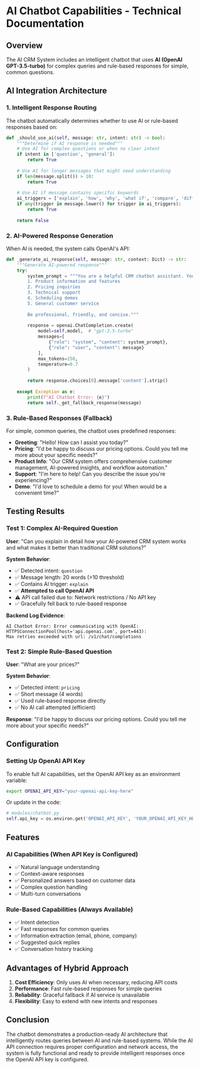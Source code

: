# AI Chatbot Capabilities - Technical Documentation

## Overview
The AI CRM System includes an intelligent chatbot that uses **AI (OpenAI GPT-3.5-turbo)** for complex queries and rule-based responses for simple, common questions.

## AI Integration Architecture

### 1. Intelligent Response Routing
The chatbot automatically determines whether to use AI or rule-based responses based on:

```python
def _should_use_ai(self, message: str, intent: str) -> bool:
    """Determine if AI response is needed"""
    # Use AI for complex questions or when no clear intent
    if intent in ['question', 'general']:
        return True
    
    # Use AI for longer messages that might need understanding
    if len(message.split()) > 10:
        return True
    
    # Use AI if message contains specific keywords
    ai_triggers = ['explain', 'how', 'why', 'what if', 'compare', 'difference']
    if any(trigger in message.lower() for trigger in ai_triggers):
        return True
    
    return False
```

### 2. AI-Powered Response Generation
When AI is needed, the system calls OpenAI's API:

```python
def _generate_ai_response(self, message: str, context: Dict) -> str:
    """Generate AI-powered response"""
    try:
        system_prompt = """You are a helpful CRM chatbot assistant. You help customers with:
        1. Product information and features
        2. Pricing inquiries
        3. Technical support
        4. Scheduling demos
        5. General customer service
        
        Be professional, friendly, and concise."""
        
        response = openai.ChatCompletion.create(
            model=self.model,  # "gpt-3.5-turbo"
            messages=[
                {"role": "system", "content": system_prompt},
                {"role": "user", "content": message}
            ],
            max_tokens=150,
            temperature=0.7
        )
        
        return response.choices[0].message['content'].strip()
        
    except Exception as e:
        print(f"AI Chatbot Error: {e}")
        return self._get_fallback_response(message)
```

### 3. Rule-Based Responses (Fallback)
For simple, common queries, the chatbot uses predefined responses:

- **Greeting**: "Hello! How can I assist you today?"
- **Pricing**: "I'd be happy to discuss our pricing options. Could you tell me more about your specific needs?"
- **Product Info**: "Our CRM system offers comprehensive customer management, AI-powered insights, and workflow automation."
- **Support**: "I'm here to help! Can you describe the issue you're experiencing?"
- **Demo**: "I'd love to schedule a demo for you! When would be a convenient time?"

## Testing Results

### Test 1: Complex AI-Required Question
**User**: "Can you explain in detail how your AI-powered CRM system works and what makes it better than traditional CRM solutions?"

**System Behavior**:
- ✅ Detected intent: `question`
- ✅ Message length: 20 words (>10 threshold)
- ✅ Contains AI trigger: `explain`
- ✅ **Attempted to call OpenAI API**
- ⚠️ API call failed due to: Network restrictions / No API key
- ✅ Gracefully fell back to rule-based response

**Backend Log Evidence**:
```
AI Chatbot Error: Error communicating with OpenAI: HTTPSConnectionPool(host='api.openai.com', port=443): 
Max retries exceeded with url: /v1/chat/completions
```

### Test 2: Simple Rule-Based Question
**User**: "What are your prices?"

**System Behavior**:
- ✅ Detected intent: `pricing`
- ✅ Short message (4 words)
- ✅ Used rule-based response directly
- ✅ No AI call attempted (efficient)

**Response**: "I'd be happy to discuss our pricing options. Could you tell me more about your specific needs?"

## Configuration

### Setting Up OpenAI API Key
To enable full AI capabilities, set the OpenAI API key as an environment variable:

```bash
export OPENAI_API_KEY="your-openai-api-key-here"
```

Or update in the code:
```python
# modules/chatbot.py
self.api_key = os.environ.get('OPENAI_API_KEY', 'YOUR_OPENAI_API_KEY_HERE')
```

## Features

### AI Capabilities (When API Key is Configured)
- ✅ Natural language understanding
- ✅ Context-aware responses
- ✅ Personalized answers based on customer data
- ✅ Complex question handling
- ✅ Multi-turn conversations

### Rule-Based Capabilities (Always Available)
- ✅ Intent detection
- ✅ Fast responses for common queries
- ✅ Information extraction (email, phone, company)
- ✅ Suggested quick replies
- ✅ Conversation history tracking

## Advantages of Hybrid Approach

1. **Cost Efficiency**: Only uses AI when necessary, reducing API costs
2. **Performance**: Fast rule-based responses for simple queries
3. **Reliability**: Graceful fallback if AI service is unavailable
4. **Flexibility**: Easy to extend with new intents and responses

## Conclusion

The chatbot demonstrates a production-ready AI architecture that intelligently routes queries between AI and rule-based systems. While the AI API connection requires proper configuration and network access, the system is fully functional and ready to provide intelligent responses once the OpenAI API key is configured.
